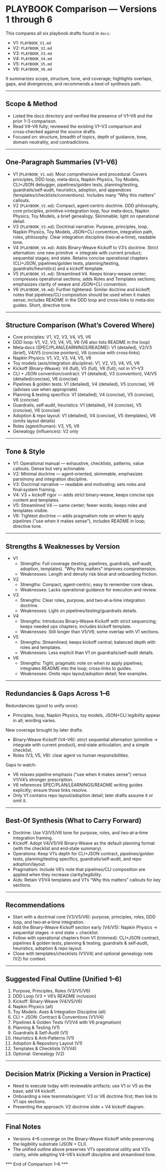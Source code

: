 # PLAYBOOK Comparison — Versions 1 through 6

This compares all six playbook drafts found in `docs`:
- V1: `PLAYBOOK_V1.md`
- V2: `PLAYBOOK_V2.md`
- V3: `PLAYBOOK_V3.md`
- V4: `PLAYBOOK_V4.md`
- V5: `PLAYBOOK_V5.md`
- V6: `PLAYBOOK_V6.md`

It summarizes scope, structure, tone, and coverage; highlights overlaps, gaps, and divergences; and recommends a best‑of synthesis path.

---

## Scope & Method

- Listed the docs directory and verified the presence of V1–V6 and the prior 1–3 comparison.
- Read V4–V6 fully; reviewed the existing V1–V3 comparison and cross‑checked against the source drafts.
- Focused on: structure, breadth of topics, depth of guidance, tone, domain neutrality, and contradictions.

---

## One‑Paragraph Summaries (V1–V6)

- V1 (`PLAYBOOK_V1.md`): Most comprehensive and procedural. Covers principles, DDD loop, meta‑docs, Napkin Physics, Toy Models, CLI+JSON debugger, pipelines/golden tests, planning/testing, guardrails/self‑audit, heuristics, adoption, and appendices (templates/checklists/conventions). Includes many “Why this matters” callouts.
- V2 (`PLAYBOOK_V2.md`): Compact, agent‑centric doctrine. DDD philosophy, core principles, primitive→integration loop, four meta‑docs, Napkin Physics, Toy Models, a brief genealogy. Skimmable; light on operational detail.
- V3 (`PLAYBOOK_V3.md`): Doctrinal narrative. Purpose, principles, loop, Napkin Physics, Toy Models, JSON+CLI convention, integration path, roles, philosophy. Clear integration discipline (two‑at‑a‑time), readable tone.
- V4 (`PLAYBOOK_V4.md`): Adds Binary‑Weave Kickoff to V3’s doctrine. Strict alternation: one new primitive → integrate with current product; sequential stages; end state. Retains concise operational chapters (CLI+JSON, pipelines/golden tests, planning/testing, guardrails/heuristics) and a kickoff template.
- V5 (`PLAYBOOK_V5.md`): Streamlined V4. Keeps binary‑weave center; compresses operational sections; adds Roles and Templates sections; emphasizes clarity of weave and JSON+CLI convention.
- V6 (`PLAYBOOK_V6.md`): Further tightened. Similar doctrine and kickoff; notes that pipelines/CLI composition should be used when it makes sense; includes README in the DDD loop and cross‑links to meta‑doc guides. Short, directive tone.

---

## Structure Comparison (What’s Covered Where)

- Core principles: V1, V2, V3, V4, V5, V6
- DDD loop: V1, V2, V3, V4, V5, V6 (V6 also lists README in the loop)
- Meta‑docs (SPEC/PLAN/LEARNINGS/README): V1 (detailed), V2/V3 (brief), V4/V5 (concise pointers), V6 (concise with cross‑links)
- Napkin Physics: V1, V2, V3, V4, V5, V6
- Toy models (axis/integration discipline): V1, V2, V3, V4, V5, V6
- Kickoff (Binary‑Weave): V4 (full), V5 (full), V6 (full); not in V1–V3
- CLI + JSON convention/contract: V1 (detailed), V3 (convention), V4/V5 (detailed/concise), V6 (concise)
- Pipelines & golden tests: V1 (detailed), V4 (detailed), V5 (concise), V6 (advises use when appropriate)
- Planning & testing specifics: V1 (detailed), V4 (concise), V5 (concise), V6 (concise)
- Guardrails, self‑audit, heuristics: V1 (detailed), V4 (concise), V5 (concise), V6 (concise)
- Adoption & repo layout: V1 (detailed), V4 (concise), V5 (templates), V6 (omits layout details)
- Roles (agent/human): V3, V5, V6
- Genealogy (influences): V2 only

---

## Tone & Style

- V1: Operational manual — exhaustive, checklists, patterns, value callouts. Dense but very actionable.
- V2: Minimal doctrine — agent‑oriented, skimmable, emphasizes parsimony and integration discipline.
- V3: Doctrinal narrative — readable and motivating; sets roles and final‑system framing.
- V4: V3 + kickoff rigor — adds strict binary‑weave, keeps concise ops content and templates.
- V5: Streamlined V4 — same center; fewer words; keeps roles and templates visible.
- V6: Tightest doctrine — adds pragmatism note on when to apply pipelines (“use when it makes sense”), includes README in loop; directive tone.

---

## Strengths & Weaknesses by Version

- V1
  - Strengths: Full coverage (testing, pipelines, guardrails, self‑audit, adoption, templates). “Why this matters” improves comprehension.
  - Weaknesses: Length and density risk bloat and onboarding friction.
- V2
  - Strengths: Compact, agent‑centric; easy to remember core ideas.
  - Weaknesses: Lacks operational guidance for execution and review.
- V3
  - Strengths: Clear roles, purpose, and two‑at‑a‑time integration doctrine.
  - Weaknesses: Light on pipelines/testing/guardrails details.
- V4
  - Strengths: Introduces Binary‑Weave Kickoff with strict sequencing; keeps needed ops chapters; includes kickoff template.
  - Weaknesses: Still longer than V5/V6; some overlap with V1 sections.
- V5
  - Strengths: Streamlined; keeps kickoff central; balanced depth with roles and templates.
  - Weaknesses: Less explicit than V1 on guardrails/self‑audit details.
- V6
  - Strengths: Tight; pragmatic note on when to apply pipelines; integrates README into the loop; cross‑links to guides.
  - Weaknesses: Omits repo layout/adoption detail; few examples.

---

## Redundancies & Gaps Across 1–6

Redundancies (good to unify once):
- Principles, loop, Napkin Physics, toy models, JSON+CLI legibility appear in all; wording varies.

New coverage brought by later drafts:
- Binary‑Weave Kickoff (V4–V6): strict sequential alternation (primitive → integrate with current product), end‑state articulation, and a simple checklist.
- Roles (V3, V5, V6): clear agent vs human responsibilities.

Gaps to watch:
- V6 relaxes pipeline emphasis (“use when it makes sense”) versus V1/V4’s stronger prescription.
- V6 references SPEC/PLAN/LEARNINGS/README writing guides explicitly; ensure those links resolve.
- Only V1 contains repo layout/adoption detail; later drafts assume it or omit it.

---

## Best‑Of Synthesis (What to Carry Forward)

- Doctrine: Use V3/V5/V6 tone for purpose, roles, and two‑at‑a‑time integration framing.
- Kickoff: Adopt V4/V5/V6 Binary‑Weave as the default planning format (with the checklist and end‑state summary).
- Operations: Keep V1’s depth for CLI+JSON contract, pipelines/golden tests, planning/testing specifics, guardrails/self‑audit, and repo adoption/layout.
- Pragmatism: Include V6’s note that pipelines/CLI composition are applied when they increase clarity/legibility.
- Aids: Retain V1/V4 templates and V1’s “Why this matters” callouts for key sections.

---

## Recommendations

- Start with a doctrinal core (V3/V5/V6): purpose, principles, roles, DDD loop, and two‑at‑a‑time integration.
- Add the Binary‑Weave Kickoff section early (V4/V5): Napkin Physics → sequential stages → end state + checklist.
- Follow with operational chapters from V1 (trimmed): CLI+JSON contract, pipelines & golden tests, planning & testing, guardrails & self‑audit, heuristics, adoption & repo layout.
- Close with templates/checklists (V1/V4) and optional genealogy note (V2) for context.

---

## Suggested Final Outline (Unified 1–6)

1) Purpose, Principles, Roles (V3/V5/V6)  
2) DDD Loop (V3 + V6’s README inclusion)  
3) Kickoff: Binary‑Weave (V4/V5/V6)  
4) Napkin Physics (all)  
5) Toy Models: Axes & Integration Discipline (all)  
6) CLI + JSON: Contract & Conventions (V1/V4)  
7) Pipelines & Golden Tests (V1/V4 with V6 pragmatism)  
8) Planning & Testing (V1)  
9) Guardrails & Self‑Audit (V1)  
10) Heuristics & Anti‑Patterns (V1)  
11) Adoption & Repository Layout (V1)  
12) Templates & Checklists (V1/V4)  
13) Optional: Genealogy (V2)  

---

## Decision Matrix (Picking a Version in Practice)

- Need to execute today with reviewable artifacts: use V1 or V5 as the base; add V4 kickoff.
- Onboarding a new teammate/agent: V3 or V6 doctrine first; then link to V1 ops sections.
- Presenting the approach: V2 doctrine slide + V4 kickoff diagram.

---

## Final Notes

- Versions 4–6 converge on the Binary‑Weave Kickoff while preserving the legibility substrate (JSON + CLI).  
- The unified outline above preserves V1’s operational utility and V3’s clarity, while adopting V4–V6’s kickoff discipline and streamlined tone.

*** End of Comparison 1–6 ***
